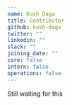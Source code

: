 ```yaml
---
name: Kush Daga
title: Contributor
github: kush-daga
twitter: ""
linkedin: ""
slack: ""
joining_date: ""
core: false
intern: false
operations: false
---
```


Still waiting for this
